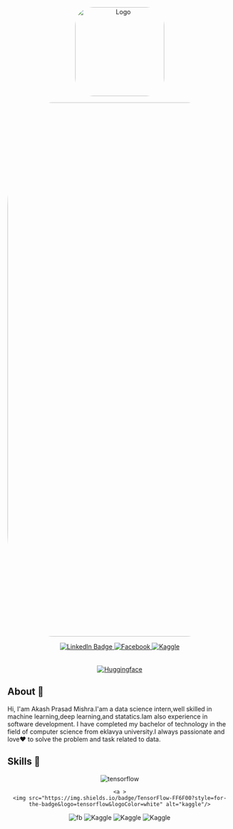 <p align="center">
  <img src=https://i.postimg.cc/Z5FPx5fm/data-analysis-icon-icons-com-52842.png" alt="Logo" width="200" style="border-radius: 20%;" />
</p>



<p align="center">
  <img src="https://i.postimg.cc/gkpK77xm/github-header-image.png" alt="Logo" width="1200" style="border-radius: 20%;" />
</p>




<div id="badges" align="center">
  <a href="https://www.linkedin.com/in/akash-prasad-mishra-85a4991b1/">
    <img src="https://img.shields.io/badge/LinkedIn-blue?style=for-the-badge&logo=linkedin&logoColor=white" alt="LinkedIn Badge"/>
  </a>
  <a href="https://www.facebook.com/profile.php?id=100005612926530">
    <img src="https://img.shields.io/badge/Facebook-1877F2?style=for-the-badge&logo=facebook&logoColor=white" alt="Facebook"/>
  </a>
  
  <a href="https://www.kaggle.com/akashmishraaa">
    <img src="https://img.shields.io/badge/Kaggle-20BEFF?style=for-the-badge&logo=Kaggle&logoColor=white" alt="Kaggle"/>
  </a>

  </div><br><br>

 
 <div id="badges" align="center">
   <a href="https://huggingface.co/AkashPrasadMishra">
    <img src="https://huggingface.co/datasets/huggingface/badges/resolve/main/follow-me-on-HF-xl.svg" alt="Huggingface"/>
  </a>
 </div>

 ## About 🔵

 Hi, I'am Akash Prasad Mishra.I'am a data science intern,well skilled in machine learning,deep learning,and statatics.Iam also experience in software 
 development.
 I have completed my bachelor of technology in the field of computer science from eklavya university.I always passionate and love❤️ to solve the problem and  task related to data.



## Skills 🔵


<div id="badges" align="center">

  <a >
    <img src="https://img.shields.io/badge/Python-3776AB?style=for-the-badge&logo=python&logoColor=white" alt="tensorflow"/>
  </a>
  
    <a >
    <img src="https://img.shields.io/badge/TensorFlow-FF6F00?style=for-the-badge&logo=tensorflow&logoColor=white" alt="kaggle"/>
  </a>


  <a>
    <img src="https://img.shields.io/badge/Kotlin-0095D5?&style=for-the-badge&logo=kotlin&logoColor=white" alt="fb"/>
  </a>

  <a >
    <img src="https://img.shields.io/badge/MySQL-00000F?style=for-the-badge&logo=mysql&logoColor=white" alt="Kaggle"/>
  </a>

  <a >
    <img src="https://img.shields.io/badge/Microsoft_Excel-217346?style=for-the-badge&logo=microsoft-excel&logoColor=white" alt="Kaggle"/>
  </a>

  <a >
    <img src="https://img.shields.io/badge/Tableau-E97627?style=for-the-badge&logo=Tableau&logoColor=white" alt="Kaggle"/>
  </a>





</div>
 







